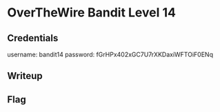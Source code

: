 # OverTheWire Bandit Level 14

## Credentials
username: bandit14
password: fGrHPx402xGC7U7rXKDaxiWFTOiF0ENq

## Writeup

## Flag


